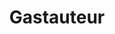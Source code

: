 ---
id: 6
title: Gastauteur
description: 'Artikelen geschreven door gastauteurs.'
keyword: “...”
pseudonym: true
image: c14d837a-1c87-411a-8f34-c3916d5bc858.webp
---